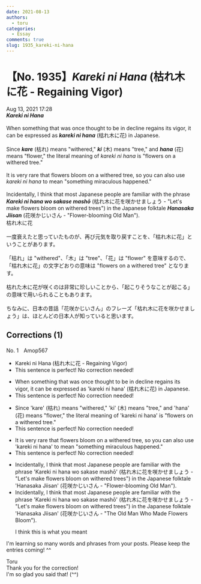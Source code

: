 ```yaml
---
date: 2021-08-13
authors:
  - toru
categories:
  - Essay
comments: true
slug: 1935_kareki-ni-hana
---
```


# 【No. 1935】<strong><em>Kareki ni Hana</strong></em> (枯れ木に花 - Regaining Vigor)
<div class="date">Aug 13, 2021 17:28</div>
<div id="post"><div id="body_show_ori">
<strong><em>Kareki ni Hana</strong></em><br/><br/>When something that was once thought to be in decline regains its vigor, it can be expressed as <strong><em>kareki ni hana</em></strong> (枯れ木に花) in Japanese.<br/><br/>Since <strong><em>kare</em></strong> (枯れ) means "withered," <strong><em>ki</em></strong> (木) means "tree," and <strong><em>hana</em></strong> (花) means "flower," the literal meaning of <em>kareki ni hana</em> is "flowers on a withered tree."<br/><br/>It is very rare that flowers bloom on a withered tree, so you can also use <em>kareki ni hana</em> to mean "something miraculous happened."<br/><br/>Incidentally, I think that most Japanese people are familiar with the phrase <strong><em>Kareki ni hana wo sakase mashō</em></strong> (枯れ木に花を咲かせましょう - "Let's make flowers bloom on withered trees") in the Japanese folktale <strong><em>Hanasaka Jiisan</em></strong> (花咲かじいさん - "Flower-blooming Old Man").
</div></div>

<!-- more -->

<div id="post_ja"><div id="body_show_mo">
枯れ木に花<br/><br/>一度衰えたと思っていたものが、再び元気を取り戻すことを、「枯れ木に花」ということがあります。<br/><br/>「枯れ」は "withered"、「木」は "tree"、「花」は "flower" を意味するので、「枯れ木に花」の文字どおりの意味は "flowers on a withered tree" となります。<br/><br/>枯れた木に花が咲くのは非常に珍しいことから、「起こりそうなことが起こる」の意味で用いられることもあります。<br/><br/>ちなみに、日本の昔話「花咲かじいさん」のフレーズ「枯れ木に花を咲かせましょう」は、ほとんどの日本人が知っていると思います。
</div></div>

## Corrections (1)
<div id="block"><div class="first_name"> No. 1　<span class="just_name">Amop567</span></div><div id="block2">
<ul class="correction_field">
<li class="incorrect">Kareki ni Hana (枯れ木に花 - Regaining Vigor)</li>
<li class="corrected perfect">This sentence is perfect! No correction needed!</li>
</ul>
<ul class="correction_field">
<li class="incorrect">When something that was once thought to be in decline regains its vigor, it can be expressed as 'kareki ni hana' (枯れ木に花) in Japanese.</li>
<li class="corrected perfect">This sentence is perfect! No correction needed!</li>
</ul>
<ul class="correction_field">
<li class="incorrect">Since 'kare' (枯れ) means "withered," 'ki' (木) means "tree," and 'hana' (花) means "flower," the literal meaning of 'kareki ni hana' is "flowers on a withered tree."</li>
<li class="corrected perfect">This sentence is perfect! No correction needed!</li>
</ul>
<ul class="correction_field">
<li class="incorrect">It is very rare that flowers bloom on a withered tree, so you can also use 'kareki ni hana' to mean "something miraculous happened."</li>
<li class="corrected perfect">This sentence is perfect! No correction needed!</li>
</ul>
<ul class="correction_field">
<li class="incorrect">Incidentally, I think that most Japanese people are familiar with the phrase 'Kareki ni hana wo sakase mashō' (枯れ木に花を咲かせましょう - "Let's make flowers bloom on withered trees") in the Japanese folktale 'Hanasaka Jiisan' (花咲かじいさん - "Flower-blooming Old Man").</li>
<li class="corrected correct">
Incidentally, I think that most Japanese people are familiar with the phrase 'Kareki ni hana wo sakase mashō' (枯れ木に花を咲かせましょう - "Let's make flowers bloom on withered trees") in the Japanese folktale 'Hanasaka Jiisan' (花咲かじいさん - "<span class="f_blue">The Old Man Who Made Flowers Bloom</span>").
<p class="correction_comment">I think this is what you meant</p>
</li>
</ul>
<p class="comment_small">
 I'm learning so many words and phrases from your posts. Please keep the entries coming! ^^
</p>

</div><div class="name"><span class="just_name">Toru</span><br>
Thank you for the correction!<br/>I'm so glad you said that! (^^)
</div>
</div>
